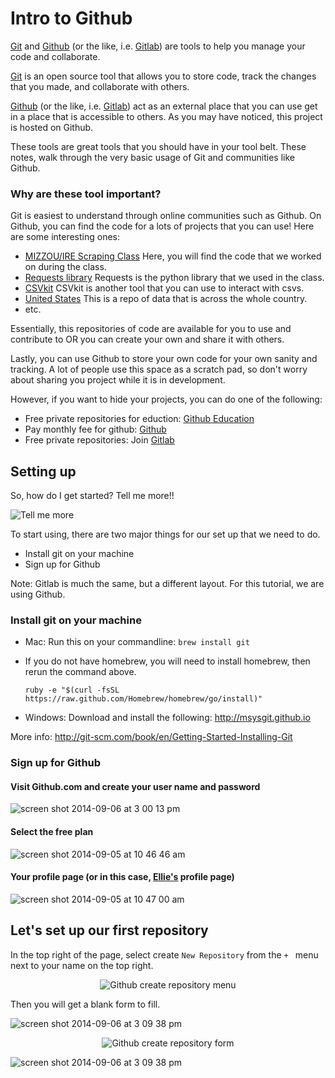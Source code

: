 # Intro to Github

[Git](http://git-scm.com/) and [Github](https://github.com/) (or the like, i.e. [Gitlab](https://www.gitlab.com/)) are tools to help you manage your code and collaborate.

[Git](http://git-scm.com/) is an open source tool that allows you to store code, track the changes that you made, and collaborate with others.

[Github](https://github.com/) (or the like, i.e. [Gitlab](https://www.gitlab.com/)) act as an external place that you can use get in a place that is accessible to others. As you may have noticed, this project is hosted on Github.

These tools are great tools that you should have in your tool belt. These notes, walk through the very basic usage of Git and communities like Github.

### Why are these tool important?

Git is easiest to understand through online communities such as Github. On Github, you can find the code for a lots of projects that you can use! Here are some interesting ones:

- [MIZZOU/IRE Scraping Class](https://github.com/ireapps/scraping-class)
  Here, you will find the code that we worked on during the class.
- [Requests library](https://github.com/kennethreitz/requests)
  Requests is the python library that we used in the class.
- [CSVkit](https://github.com/onyxfish/csvkit)
  CSVkit is another tool that you can use to interact with csvs.
- [United States](https://github.com/unitedstates/)
  This is a repo of data that is across the whole country.
- etc.

Essentially, this repositories of code are available for you to use and contribute to OR you can create your own and share it with others.

Lastly, you can use Github to store your own code for your own sanity and tracking. A lot of people use this space as a scratch pad, so don't worry about sharing you project while it is in development.

However, if you want to hide your projects, you can do one of the following:
- Free private repositories for eduction: [Github Education](https://education.github.com/)
- Pay monthly fee for github: [Github](https://www.github.com/)
- Free private repositories: Join [Gitlab](https://www.gitlab.com/)

## Setting up

So, how do I get started?
Tell me more!!
<p align="left">
  <img src="https://cloud.githubusercontent.com/assets/166734/4176539/537eac8e-3609-11e4-8652-35e410cb68f8.gif" alt="Tell me more"/>
</p>

To start using, there are two major things for our set up that we need to do.
- Install git on your machine
- Sign up for Github

Note: Gitlab is much the same, but a different layout. For this tutorial, we are using Github.

### Install git on your machine

- Mac: Run this on your commandline: ```brew install git```
 - If you do not have homebrew, you will need to install homebrew, then rerun the command above.

   ```ruby -e "$(curl -fsSL https://raw.github.com/Homebrew/homebrew/go/install)"```

- Windows: Download and install the following: http://msysgit.github.io

More info: http://git-scm.com/book/en/Getting-Started-Installing-Git

### Sign up for Github

#### Visit Github.com and create your user name and password
![screen shot 2014-09-06 at 3 00 13 pm](https://cloud.githubusercontent.com/assets/166734/4176375/85273d86-3600-11e4-936d-101b272cc62e.png)

#### Select the free plan
![screen shot 2014-09-05 at 10 46 46 am](https://cloud.githubusercontent.com/assets/166734/4175590/32999e8e-35dc-11e4-960b-7880744d148c.png)

#### Your profile page (or in this case, [Ellie's](https://twitter.com/ellie_the_brave) profile page)
![screen shot 2014-09-05 at 10 47 00 am](https://cloud.githubusercontent.com/assets/166734/4175599/b38ed07c-35dc-11e4-98a3-3140d33ae426.png)

## Let's set up our first repository

In the top right of the page, select create ```New Repository``` from the  ```+ ``` menu next to your name on the top right.

<p align="center">
  <img src="https://cloud.githubusercontent.com/assets/166734/4176397/dfb79b96-3601-11e4-9267-ed543aac62b0.png" alt="Github create repository menu"/>
</p>

Then you will get a blank form to fill.

![screen shot 2014-09-06 at 3 09 38 pm](https://cloud.githubusercontent.com/assets/166734/4176393/c912f4c6-3601-11e4-8097-9362776f8214.png)

<p align="center">
  <img src="https://cloud.githubusercontent.com/assets/166734/4176393/c912f4c6-3601-11e4-8097-9362776f8214.png" alt="Github create repository form"/>
</p>



![screen shot 2014-09-06 at 3 09 38 pm](https://cloud.githubusercontent.com/assets/166734/4176557/696e8e82-360a-11e4-995b-d87ec90d3c0e.png)


